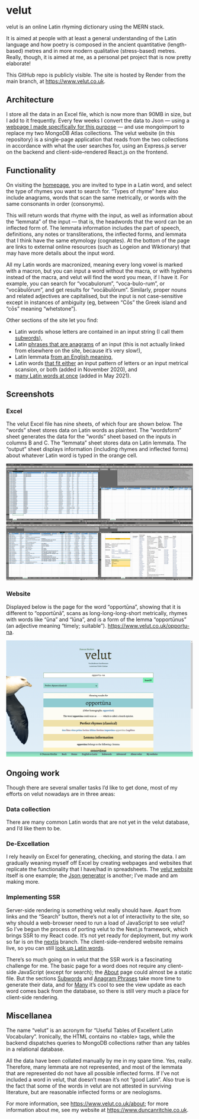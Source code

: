 # velut
velut is an online Latin rhyming dictionary using the MERN stack.

It is aimed at people with at least a general understanding of the Latin language and how poetry is composed in the ancient quantitative (length-based) metres and in more modern qualitative (stress-based) metres. Really, though, it is aimed at me, as a personal pet project that is now pretty elaborate!

This GitHub repo is publicly visible. The site is hosted by Render from the main branch, at https://www.velut.co.uk.

## Architecture
I store all the data in an Excel file, which is now more than 90MB in size, but I add to it frequently. Every few weeks I convert the data to Json — using a [webpage I made specifically for this purpose](https://github.com/DuncanRitchie/velut-json-generator) — and use mongoimport to replace my two MongoDB Atlas collections. The velut website (in this repository) is a single-page application that reads from the two collections in accordance with what the user searches for, using an Express.js server on the backend and client-side–rendered React.js on the frontend.

## Functionality
On visiting the [homepage](https://www.velut.co.uk), you are invited to type in a Latin word, and select the type of rhymes you want to search for. “Types of rhyme” here also include anagrams, words that scan the same metrically, or words with the same consonants in order (consonyms).

This will return words that rhyme with the input, as well as information about the “lemmata” of the input — that is, the headwords that the word can be an inflected form of. The lemmata information includes the part of speech, definitions, any notes or transliterations, the inflected forms, and lemmata that I think have the same etymology (cognates). At the bottom of the page are links to external online resources (such as Logeion and Wiktionary) that may have more details about the input word.

All my Latin words are macronized, meaning every long vowel is marked with a macron, but you can input a word without the macra, or with hyphens instead of the macra, and velut will find the word you mean, if I have it. For example, you can search for “vocabulorum”, “voca-bulo-rum”, or “vocābulōrum”, and get results for “vocābulōrum”. Similarly, proper nouns and related adjectives are capitalised, but the input is not case-sensitive except in instances of ambiguity (eg, between “Cōs” the Greek island and “cōs” meaning “whetstone”).

Other sections of the site let you find:
* Latin words whose letters are contained in an input string (I call them [subwords](https://www.velut.co.uk/subwords)),
* Latin [phrases that are anagrams](https://www.velut.co.uk/anagramphrases) of an input (this is not actually linked from elsewhere on the site, because it’s very slow!),
* Latin lemmata [from an English meaning](https://www.velut.co.uk/english),
* Latin words [that fit either](https://www.velut.co.uk/advanced) an input pattern of letters or an input metrical scansion, or both (added in November 2020), and
* [many Latin words at once](https://www.velut.co.uk/many) (added in May 2021).

## Screenshots
### Excel
The velut Excel file has nine sheets, of which four are shown below. The “words” sheet stores data on Latin words as plaintext. The “wordsform” sheet generates the data for the “words” sheet based on the inputs in columns B and C. The “lemmata” sheet stores data on Latin lemmata. The “output” sheet displays information (including rhymes and inflected forms) about whatever Latin word is typed in the orange cell.

![Composite screenshot of four Excel sheets](https://github.com/DuncanRitchie/velut-screenshots/blob/main/compressed/velut-excel-4sheets.png)

### Website
Displayed below is the page for the word “opportūna”, showing that it is different to “opportūnā”, scans as long-long-long-short metrically, rhymes with words like “ūna” and “lūna”, and is a form of the lemma “opportūnus” (an adjective meaning “timely; suitable”). https://www.velut.co.uk/opportu-na.

![“opportūna” on velut](https://github.com/DuncanRitchie/velut-screenshots/blob/main/compressed/velut-web-opportuna.png)

## Ongoing work
Though there are several smaller tasks I’d like to get done, most of my efforts on velut nowadays are in three areas:

### Data collection
There are many common Latin words that are not yet in the velut database, and I’d like them to be.

### De-Excellation
I rely heavily on Excel for generating, checking, and storing the data. I am gradually weaning myself off Excel by creating webpages and websites that replicate the functionality that I have/had in spreadsheets. The [velut website](https://www.velut.co.uk) itself is one example; the [Json generator](https://www.github.com/DuncanRitchie/velut-json-generator) is another; I’ve made and am making more.

### Implementing SSR
Server-side rendering is something velut really should have. Apart from links and the “Search” button, there’s not a lot of interactivity to the site, so why should a web-browser need to run a load of JavaScript to see velut? So I’ve begun the process of porting velut to the Next.js framework, which brings SSR to my React code. It’s not yet ready for deployment, but my work so far is on the [nextjs](https://github.com/DuncanRitchie/velut/tree/nextjs) branch. The client-side–rendered website remains live, so you can still [look up Latin words](https://www.velut.co.uk).

There’s so much going on in velut that the SSR work is a fascinating challenge for me. The basic page for a word does not require any client-side JavaScript (except for search); the [About](https://www.velut.co.uk/about) page could almost be a static file. But the sections [Subwords](https://www.velut.co.uk/subwords) and [Anagram Phrases](https://www.velut.co.uk/anagramphrases) take more time to generate their data, and for [Many](https://www.velut.co.uk/many) it’s cool to see the view update as each word comes back from the database, so there is still very much a place for client-side rendering.

## Miscellanea
The name “velut” is an acronym for “Useful Tables of Excellent Latin Vocabulary”. Ironically, the HTML contains no &lt;table&gt; tags, while the backend dispatches queries to MongoDB collections rather than any tables in a relational database.

All the data have been collated manually by me in my spare time. Yes, really. Therefore, many lemmata are not represented, and most of the lemmata that are represented do not have all possible inflected forms. If I’ve not included a word in velut, that doesn’t mean it’s not “good Latin”. Also true is the fact that some of the words in velut are not attested in surviving literature, but are reasonable inflected forms or are neologisms.

For more information, see https://www.velut.co.uk/about; for more information about me, see my website at https://www.duncanritchie.co.uk.

